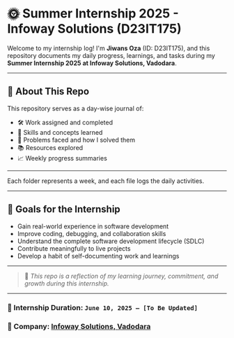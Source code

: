 # 🌞 Summer Internship 2025 - Infoway Solutions (D23IT175)

Welcome to my internship log! I'm **Jiwans Oza** (ID: D23IT175), and this repository documents my daily progress, learnings, and tasks during my **Summer Internship 2025 at Infoway Solutions, Vadodara**.

---

## 📌 About This Repo

This repository serves as a day-wise journal of:
- 🛠️ Work assigned and completed
- 🧠 Skills and concepts learned
- 🧩 Problems faced and how I solved them
- 📚 Resources explored
- 📈 Weekly progress summaries

---

Each folder represents a week, and each file logs the daily activities.

---

## 🚀 Goals for the Internship

- Gain real-world experience in software development
- Improve coding, debugging, and collaboration skills
- Understand the complete software development lifecycle (SDLC)
- Contribute meaningfully to live projects
- Develop a habit of self-documenting work and learnings

---

> 🧠 *This repo is a reflection of my learning journey, commitment, and growth during this internship.*

---

### 📅 Internship Duration: `June 10, 2025 – [To Be Updated]`
### 🏢 Company: [Infoway Solutions, Vadodara](https://infowaysolutions.com)



